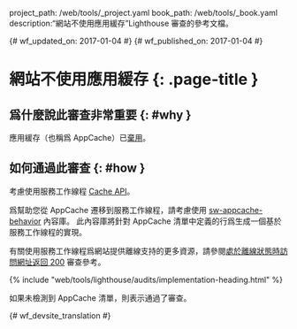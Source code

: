 project_path: /web/tools/_project.yaml
book_path: /web/tools/_book.yaml
description:“網站不使用應用緩存”Lighthouse 審查的參考文檔。

{# wf_updated_on: 2017-01-04 #}
{# wf_published_on: 2017-01-04 #}

# 網站不使用應用緩存 {: .page-title }

## 爲什麼說此審查非常重要 {: #why }

應用緩存（也稱爲 AppCache）已[棄用][deprecated]。

[deprecated]: https://html.spec.whatwg.org/multipage/browsers.html#offline

## 如何通過此審查 {: #how }

考慮使用服務工作線程 [Cache API][API]。

爲幫助您從 AppCache 遷移到服務工作線程，請考慮使用 [sw-appcache-behavior][sw-appcache-behavior] 內容庫。
此內容庫將針對 AppCache 清單中定義的行爲生成一個基於服務工作線程的實現。



有關使用服務工作線程爲網站提供離線支持的更多資源，請參閱[處於離線狀態時訪問網址返回 200](http-200-when-offline) 審查參考。



[API]: https://developer.mozilla.org/en-US/docs/Web/API/Cache

[sw-appcache-behavior]: https://github.com/GoogleChrome/sw-appcache-behavior

{% include "web/tools/lighthouse/audits/implementation-heading.html" %}

如果未檢測到 AppCache 清單，則表示通過了審查。


{# wf_devsite_translation #}
